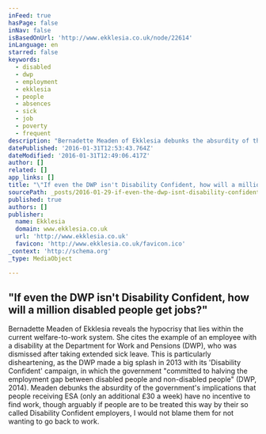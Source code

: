 ```yaml
---
inFeed: true
hasPage: false
inNav: false
isBasedOnUrl: 'http://www.ekklesia.co.uk/node/22614'
inLanguage: en
starred: false
keywords:
  - disabled
  - dwp
  - employment
  - ekklesia
  - people
  - absences
  - sick
  - job
  - poverty
  - frequent
description: "Bernadette Meaden of Ekklesia debunks the absurdity of the government's implications that people receiving ESA (only an additional £30 a week) have no incentive to find work."
datePublished: '2016-01-31T12:53:43.764Z'
dateModified: '2016-01-31T12:49:06.417Z'
author: []
related: []
app_links: []
title: "\"If even the DWP isn't Disability Confident, how will a million disabled people get jobs?\""
sourcePath: _posts/2016-01-29-if-even-the-dwp-isnt-disability-confident-how-will-a-milli.md
published: true
authors: []
publisher:
  name: Ekklesia
  domain: www.ekklesia.co.uk
  url: 'http://www.ekklesia.co.uk'
  favicon: 'http://www.ekklesia.co.uk/favicon.ico'
_context: 'http://schema.org'
_type: MediaObject

---
```

<article style=""><h1>"If even the DWP isn't Disability Confident, how will a million disabled people get jobs?"</h1><p>Bernadette Meaden of Ekklesia reveals the hypocrisy that lies within the current welfare-to-work system. She cites the example of an employee with a disability at the Department for Work and Pensions (DWP), who was dismissed after taking extended sick leave. This is particularly disheartening, as the DWP made a big splash in 2013 with its 'Disability Confident' campaign, in which the government "committed to halving the employment gap between disabled people and non-disabled people" (DWP, 2014). Meaden debunks the absurdity of the government's implications that people receiving ESA (only an additional £30 a week) have no incentive to find work, though arguably if people are to be treated this way by their so called Disability Confident employers, I would not blame them for not wanting to go back to work.</p></article>